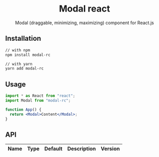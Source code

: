 <h1 align="center">Modal react</h1>

<div align="center">
Modal (draggable, minimizing, maximizing) component for React.js
</div>

## Installation

```sh
// with npm
npm install modal-rc

// with yarn
yarn add modal-rc
```

## Usage

```jsx
import * as React from "react";
import Modal from "modal-rc";

function App() {
  return <Modal>Content</Modal>;
}
```

## API

| Name                   | Type                           | Default   | Description                                                                     | Version |
| ---------------------- | ------------------------------ | --------- | ------------------------------------------------------------------------------- | ------- |
